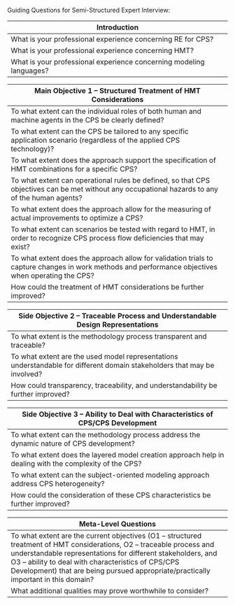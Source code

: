 Guiding Questions for Semi-Structured Expert Interview:

| Introduction |
| -------- |
| What is your professional experience concerning RE for CPS? |
| What is your professional experience concerning HMT? |
| What is your professional experience concerning modeling languages? |

| Main Objective 1 &ndash; Structured Treatment of HMT Considerations |
| -------- |
| To what extent can the individual roles of both human and machine agents in the CPS be clearly defined?  |
| To what extent can the CPS be tailored to any specific application scenario (regardless of the applied CPS technology)? |
| To what extent does the approach support the specification of HMT combinations for a specific CPS? |
| To what extent can operational rules be defined, so that CPS objectives can be met without any occupational hazards to any of the human agents? |
| To what extent does the approach allow for the measuring of actual improvements to optimize a CPS? |
| To what extent can scenarios be tested with regard to HMT, in order to recognize CPS process flow deficiencies that may exist? |
| To what extent does the approach allow for validation trials to capture changes in work methods and performance objectives when operating the CPS? |
| How could the treatment of HMT considerations be further improved? |

| Side Objective 2 &ndash; Traceable Process and Understandable Design Representations |
| -------- |
| To what extent is the methodology process transparent and traceable? |
| To what extent are the used model representations understandable for different domain stakeholders that may be involved? |
| How could transparency, traceability, and understandability be further improved? |

| Side Objective 3 &ndash; Ability to Deal with Characteristics of CPS/CPS Development |
| -------- |
| To what extent can the methodology process address the dynamic nature of CPS development? |
| To what extent does the layered model creation approach help in dealing with the complexity of the CPS? |
| To what extent can the subject-oriented modeling approach address CPS heterogeneity? |
| How could the consideration of these CPS characteristics be further improved? |

| Meta-Level Questions |
| -------- |
| To what extent are the current objectives (O1 &ndash; structured treatment of HMT considerations, O2 &ndash; traceable process and understandable representations for different stakeholders, and O3 &ndash; ability to deal with characteristics of CPS/CPS Development) that are being pursued appropriate/practically important in this domain? |
| What additional qualities may prove worthwhile to consider? |





